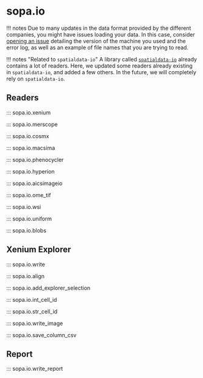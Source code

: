 # sopa.io

!!! notes
    Due to many updates in the data format provided by the different companies, you might have issues loading your data. In this case, consider [opening an issue](https://github.com/gustaveroussy/sopa/issues) detailing the version of the machine you used and the error log, as well as an example of file names that you are trying to read.

!!! notes "Related to `spatialdata-io`"
    A library called [`spatialdata-io`](https://spatialdata.scverse.org/projects/io/en/latest/) already contains a lot of readers. Here, we updated some readers already existing in `spatialdata-io`, and added a few others. In the future, we will completely rely on `spatialdata-io`.

## Readers

::: sopa.io.xenium

::: sopa.io.merscope

::: sopa.io.cosmx

::: sopa.io.macsima

::: sopa.io.phenocycler

::: sopa.io.hyperion

::: sopa.io.aicsimageio

::: sopa.io.ome_tif

::: sopa.io.wsi

::: sopa.io.uniform

::: sopa.io.blobs

## Xenium Explorer

::: sopa.io.write

::: sopa.io.align

::: sopa.io.add_explorer_selection

::: sopa.io.int_cell_id

::: sopa.io.str_cell_id

::: sopa.io.write_image

::: sopa.io.save_column_csv

## Report

::: sopa.io.write_report
